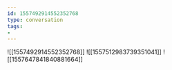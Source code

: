 ```yaml
---
id: 1557492914552352768
type: conversation
tags:
- 
---
```

![[1557492914552352768]]
![[1557512983739351041]]
![[1557647841840881664]]


